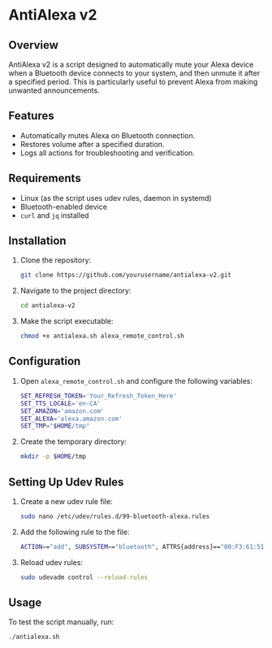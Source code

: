 # AntiAlexa v2

## Overview

AntiAlexa v2 is a script designed to automatically mute your Alexa device when a Bluetooth device connects to your system, and then unmute it after a specified period. This is particularly useful to prevent Alexa from making unwanted announcements.

## Features

- Automatically mutes Alexa on Bluetooth connection.
- Restores volume after a specified duration.
- Logs all actions for troubleshooting and verification.

## Requirements

- Linux (as the script uses udev rules, daemon in systemd)
- Bluetooth-enabled device
- `curl` and `jq` installed

## Installation

1. Clone the repository:
    ```bash
    git clone https://github.com/yourusername/antialexa-v2.git
    ```
2. Navigate to the project directory:
    ```bash
    cd antialexa-v2
    ```
3. Make the script executable:
    ```bash
    chmod +x antialexa.sh alexa_remote_control.sh
    ```

## Configuration

1. Open `alexa_remote_control.sh` and configure the following variables:
    ```bash
    SET_REFRESH_TOKEN='Your_Refresh_Token_Here'
    SET_TTS_LOCALE='en-CA'
    SET_AMAZON='amazon.com'
    SET_ALEXA='alexa.amazon.com'
    SET_TMP="$HOME/tmp"
    ```

2. Create the temporary directory:
    ```bash
    mkdir -p $HOME/tmp
    ```

## Setting Up Udev Rules

1. Create a new udev rule file:
    ```bash
    sudo nano /etc/udev/rules.d/99-bluetooth-alexa.rules
    ```
2. Add the following rule to the file:
    ```bash
    ACTION=="add", SUBSYSTEM=="bluetooth", ATTRS{address}=="00:F3:61:51:96:45", RUN+="/home/c

3. Reload udev rules:
    ```bash
    sudo udevadm control --reload-rules
    ```

## Usage

To test the script manually, run:
```bash
./antialexa.sh
